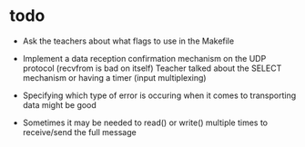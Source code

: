 # todo

- Ask the teachers about what flags to use in the Makefile

- Implement a data reception confirmation mechanism on the UDP protocol (recvfrom is bad on itself)
  Teacher talked about the SELECT mechanism or having a timer (input multiplexing)

- Specifying which type of error is occuring when it comes to transporting data might be good

- Sometimes it may be needed to read() or write() multiple times to receive/send the full message
